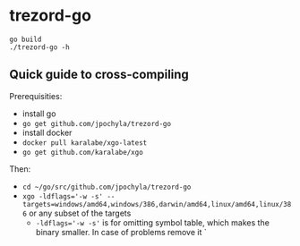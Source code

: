 trezord-go
===

```
go build
./trezord-go -h
```

Quick guide to cross-compiling
----
Prerequisities:

* install go
* `go get github.com/jpochyla/trezord-go`
* install docker
* `docker pull karalabe/xgo-latest`
* `go get github.com/karalabe/xgo`

Then:
* `cd ~/go/src/github.com/jpochyla/trezord-go`
* `xgo -ldflags='-w -s' --targets=windows/amd64,windows/386,darwin/amd64,linux/amd64,linux/386`
 or any subset of the targets
  * `-ldflags='-w -s'` is for omitting symbol table, which makes the binary smaller. In case of problems remove it `
